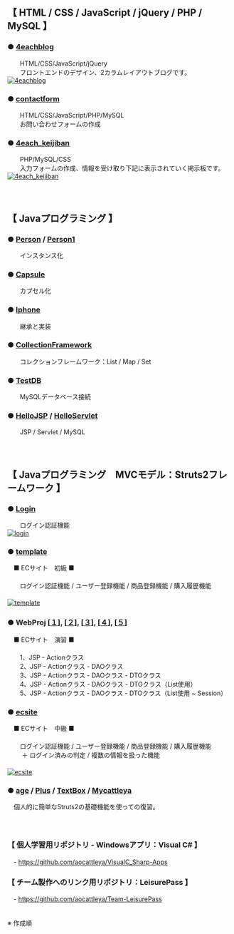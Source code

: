 
## 【 HTML / CSS / JavaScript / jQuery / PHP / MySQL 】
### ● [4eachblog](https://github.com/aocattleya/Learned-List/tree/master/4each_keijiban)
　　HTML/CSS/JavaScript/jQuery  
　　フロントエンドのデザイン、2カラムレイアウトブログです。  
[![4eachblog](https://user-images.githubusercontent.com/39142850/43296743-1db90732-9188-11e8-8dd7-3c1a48e0831c.jpg)](https://github.com/aocattleya/Learned-List/tree/master/4each_keijiban)  
  
### ● [contactform](https://github.com/aocattleya/Learned-List/tree/master/contactform)  
　　HTML/CSS/JavaScript/PHP/MySQL  
　　お問い合わせフォームの作成    
### ● [4each_keijiban](https://github.com/aocattleya/Learned-List/tree/master/4each_keijiban)  
　　PHP/MySQL/CSS  
　　入力フォームの作成、情報を受け取り下記に表示されていく掲示板です。  
  [![4each_keijiban](https://user-images.githubusercontent.com/39142850/43297026-cde2a068-9189-11e8-8dcc-f6f30cb3555d.jpg)](https://github.com/aocattleya/Learned-List/tree/master/4each_keijiban)  
　    
　  
## 【 Javaプログラミング 】

### ● [Person](https://github.com/aocattleya/Learned-List/tree/master/Person/src) / [Person1](https://github.com/aocattleya/Learned-List/tree/master/Person1/src)
　　インスタンス化

### ● [Capsule](https://github.com/aocattleya/Learned-List/tree/master/Capsule/src)
　　カプセル化

### ● [Iphone](https://github.com/aocattleya/Learned-List/tree/master/Iphone/src)
　　継承と実装

### ● [CollectionFramework](https://github.com/aocattleya/Learned-List/tree/master/CollectionFramework/src)
　　コレクションフレームワーク：List / Map / Set  

### ● [TestDB](https://github.com/aocattleya/Learned-List/tree/master/TestDB)
　　MySQLデータベース接続

### ● [HelloJSP](https://github.com/aocattleya/Learned-List/tree/master/HelloJSP/WebContent) / [HelloServlet](https://github.com/aocattleya/Learned-List/tree/master/HelloServlet)
　　JSP / Servlet / MySQL  
　  
　  
## 【 Javaプログラミング　MVCモデル：Struts2フレームワーク 】

### ● [Login](https://github.com/aocattleya/Learned-List/tree/master/login)
　　ログイン認証機能  
[![login](https://user-images.githubusercontent.com/39142850/43298253-3043501c-9190-11e8-8d49-7da1a68e0061.jpg)](https://github.com/aocattleya/Learned-List/tree/master/login)  

### ● [template](https://github.com/aocattleya/Learned-List/tree/master/template)
　■ ECサイト　初級 ■  
 　  
　　ログイン認証機能 / ユーザー登録機能 / 商品登録機能 / 購入履歴機能  
　  
  [![template](https://user-images.githubusercontent.com/39142850/43299323-b6f5ffe8-9194-11e8-92c2-814c99cf0949.jpg)](https://github.com/aocattleya/Learned-List/tree/master/template)

### ● WebProj [[１](https://github.com/aocattleya/Learned-List/tree/master/WebProj)], [[２](https://github.com/aocattleya/Learned-List/tree/master/WebProj2)], [[３](https://github.com/aocattleya/Learned-List/tree/master/WebProj3)], [[４](https://github.com/aocattleya/Learned-List/tree/master/WebProj4)], [[５](https://github.com/aocattleya/Learned-List/tree/master/WebProj5)]
　■ ECサイト　演習 ■  
 　  
　　1、JSP - Actionクラス  
　　2、JSP - Actionクラス - DAOクラス  
　　3、JSP - Actionクラス - DAOクラス - DTOクラス  
　　4、JSP - Actionクラス - DAOクラス - DTOクラス（List使用）  
　　5、JSP - Actionクラス - DAOクラス - DTOクラス（List使用 ~ Session）  

### ● [ecsite](https://github.com/aocattleya/Learned-List/tree/master/ecsite)
　■ ECサイト　中級 ■  
 　  
 　　ログイン認証機能 / ユーザー登録機能 / 商品登録機能 / 購入履歴機能  
　　 ＋ ログイン済みの判定 / 複数の情報を扱った機能  
　  
  [![ecsite](https://user-images.githubusercontent.com/39142850/43301429-fbaf2b4a-919f-11e8-9e7e-1f37e98cdb54.jpg)](https://github.com/aocattleya/Learned-List/tree/master/ecsite)  
  
### ● [age](https://github.com/aocattleya/Learned-List/tree/master/Age) / [Plus](https://github.com/aocattleya/Learned-List/tree/master/Plus) / [TextBox](https://github.com/aocattleya/Learned-List/tree/master/TextBox) / [Mycattleya](https://github.com/aocattleya/Learned-List/tree/master/Mycattleya)  
　個人的に簡単なStruts2の基礎機能を使っての復習。　  
　  
　  
### 【 個人学習用リポジトリ - Windowsアプリ：Visual C# 】
　- https://github.com/aocattleya/VisualC_Sharp-Apps

### 【 チーム製作へのリンク用リポジトリ：LeisurePass 】  
　- https://github.com/aocattleya/Team-LeisurePass

　  
※ 作成順
